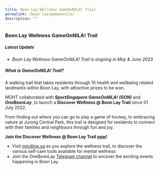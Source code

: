 ```yaml
---
title: Boon Lay Wellness GameOnNILA! Trail
permalink: /boon-lay/gameonnila/
description: ""
---
```

### **Boon Lay Wellness GameOnNILA! Trail**

##### **Latest Update**
* *Boon Lay Wellness GameOnNiLA! Trail is ongoing in May & June 2023*


##### **What is GameOnNILA! Trail?**
A walking trail that takes residents through 10 health and wellbeing related landmarks within Boon Lay, with attractive prizes to be won.
  
MOHT collaborated with ***SportSingapore GameOnNILA! (GON)*** and ***OneBoonLay***, to launch a **Discover Wellness @ Boon Lay Trail** since 01 July 2022.  

From finding out where you can go to play a game of hockey, to embracing nature at Jurong Central Park, this trail is designed for residents to connect with their families and neighbours through fun and joy.

**Join the Discover Wellness @ Boon Lay Trail [now](https://moht-hp.my.canva.site/_link/?link=https%3A%2F%2Fgo.gov.sg%2Fgogameonnila&target=mAeZChWRLV7Iym%2Fqrznf1568ofN08hNuqkW6saWLwFNTdX7rVmXraTGFXRUH%2FJn8dGiXArFr%2Fepgb1caNKgzDBjVa8sstjcFSf%2FEIVpes0RG7v%2FQ5W9sxIyjQRl%2BwYLJJrazEc73&iv=eCh%2BYuiZ4WnKIEIV)!**
* Visit [mindline.sg](https://moht-hp.my.canva.site/_link/?link=https%3A%2F%2Fwww.mindline.sg&target=KELwbQShG10WsvIlYMjIXpdwXWDGKL2JY52rBeO9cRnv5rO7gsvb3%2FeWY83kD47cS0K8GDlcKDYNk3kVNy9cCPDK14tSgtyta3sY27XzJApdJ9ZXydo5B7RrGNlwlzQ%3D&iv=J%2BTGM3ighb4B9PRr) as you explore the wellness trail, to discover the various self-care tools available for mental wellness
* Join the OneBoonLay [Telegram channel](https://moht-hp.my.canva.site/_link/?link=https%3A%2F%2Ft.me%2Foneboonlay&target=fPA60Qjj0RgUMzGwst36OtDwB7L41aMJARy4ughRUCTTufdEa49cEFgFYtYSGhURk85qJBf5bOldlpPIenfMuhVGIqF5%2Be%2BtaiyFOob17nDDVwqtANPB8Oa3WrHu7uA%3D&iv=1mGjjsyBx3AYS77O) to uncover the exciting events happening in Boon Lay.